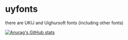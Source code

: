 # uyfonts
there are UKIJ and Uighursoft fonts (including other fonts)

[![Anurag's GitHub stats](https://github-readme-stats.vercel.app/api?username=UyCode)](https://github.com/UyCode/uyfonts)
